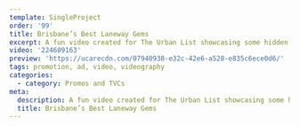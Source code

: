 ```yaml
---
template: SingleProject
order: '99'
title: Brisbane’s Best Laneway Gems
excerpt: A fun video created for The Urban List showcasing some hidden Brisbane gems.
video: '224609163'
preview: 'https://ucarecdn.com/07940938-e32c-42e6-a528-e835c6ece0d6/'
tags: promotion, ad, video, videography
categories:
  - category: Promos and TVCs
meta:
  description: A fun video created for The Urban List showcasing some hidden Brisbane gems.
  title: Brisbane’s Best Laneway Gems
---
```

